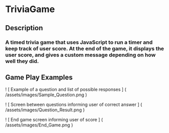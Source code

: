 # TriviaGame

## Description

### A timed trivia game that uses JavaScript to run a timer and keep track of user score. At the end of the game, it displays the user score, and gives a custom message depending on how well they did.

## Game Play Examples

! [ Example of a question and list of possible responses ] ( /assets/images/Sample_Question.png )

! [ Screen between questions informing user of correct answer ] ( /assets/images/Question_Result.png )

! [ End game screen informing user of score ] ( /assets/images/End_Game.png )

